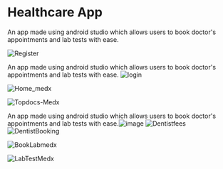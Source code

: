 # Healthcare App
An app made using android studio which allows users to book doctor's appointments and lab tests with ease.

![Register](https://user-images.githubusercontent.com/95167495/216782596-adb6d905-fe1b-4a05-86b7-340eb15fdb19.jpeg)

An app made using android studio which allows users to book doctor's appointments and lab tests with ease.
![login](https://user-images.githubusercontent.com/95167495/216782604-d74a9c07-0322-4573-b606-fa286b4f5948.jpeg)

![Home_medx](https://github.com/Tejasnamikaze/Med-X-mobile-App/assets/95167495/a9a8cbdb-20f7-4088-8ea7-648a0a25896e)


![Topdocs-Medx](https://github.com/Tejasnamikaze/Med-X-mobile-App/assets/95167495/069d3615-cf67-4f95-8fc0-3d9837379c9a)

An app made using android studio which allows users to book doctor's appointments and lab tests with ease.![image](https://user-images.githubusercontent.com/95167495/216782614-5d3144cf-72c9-4524-9aeb-f8fbda133e97.jpeg)
![Dentistfees](https://github.com/Tejasnamikaze/Med-X-mobile-App/assets/95167495/962573c0-d2c0-4f71-8b6f-054e5af4233c)
![DentistBooking](https://github.com/Tejasnamikaze/Med-X-mobile-App/assets/95167495/2a34913c-3de5-491c-9693-3d021c60cfe1)




![BookLabmedx](https://github.com/Tejasnamikaze/Med-X-mobile-App/assets/95167495/04ec47cb-71bc-4d97-8aa2-da29b8565932)

![LabTestMedx](https://github.com/Tejasnamikaze/Med-X-mobile-App/assets/95167495/27ad5698-e876-4635-afc6-8b37d1d469a1)

